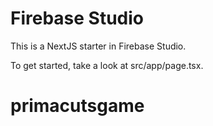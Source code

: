 # Firebase Studio

This is a NextJS starter in Firebase Studio.

To get started, take a look at src/app/page.tsx.
# primacutsgame
